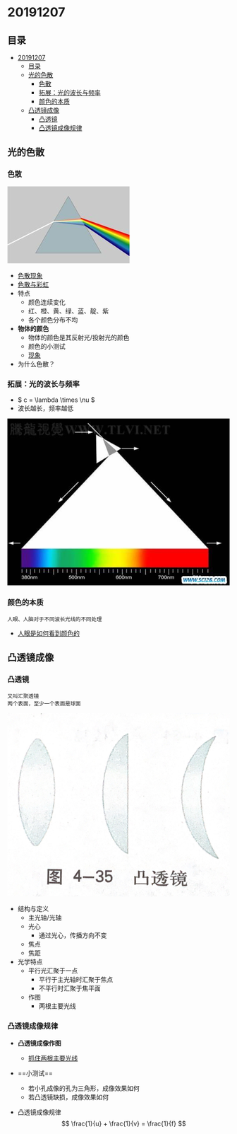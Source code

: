 # 20191207

## 目录

<!-- @import "[TOC]" {cmd="toc" depthFrom=1 depthTo=6 orderedList=false} -->

<!-- code_chunk_output -->

- [20191207](#20191207)
  - [目录](#目录)
  - [光的色散](#光的色散)
    - [色散](#色散)
    - [拓展：光的波长与频率](#拓展光的波长与频率)
    - [颜色的本质](#颜色的本质)
  - [凸透镜成像](#凸透镜成像)
    - [凸透镜](#凸透镜)
    - [凸透镜成像规律](#凸透镜成像规律)

<!-- /code_chunk_output -->


## 光的色散

### 色散
![](./images/sesan.jpg)
* [色散现象](https://www.bilibili.com/video/av17292435/)
* [色散与彩虹](https://www.bilibili.com/video/av31098973?p=1)
* 特点
    * 颜色连续变化
    * 红、橙、黄、绿、蓝、靛、紫
    * 各个颜色分布不均
* **物体的颜色**
    * 物体的颜色是其反射光/投射光的颜色
    * 颜色的小测试
    * [现象](https://www.bilibili.com/video/av17292435/)
* 为什么色散？
### 拓展：光的波长与频率

* $ c = \lambda \times \nu $
* 波长越长，频率越低

![](./images/bochang.jpg)

### 颜色的本质

    人眼、人脑对于不同波长光线的不同处理
* [人眼是如何看到颜色的](https://www.bilibili.com/video/av62950614/)

## 凸透镜成像

### 凸透镜
    又叫汇聚透镜
    两个表面，至少一个表面是球面

![](./images/tutoujing.png)

* 结构与定义
    * 主光轴/光轴
    * 光心
        * 通过光心，传播方向不变
    * 焦点
    * 焦距
* 光学特点
    * 平行光汇聚于一点
        * 平行于主光轴时汇聚于焦点
        * 不平行时汇聚于焦平面
    * 作图
        * 两根主要光线



### 凸透镜成像规律

* **凸透镜成像作图**
    * [抓住两根主要光线](https://www.bilibili.com/video/av44687393/)

* ==小测试==
    * 若小孔成像的孔为三角形，成像效果如何
    * 若凸透镜缺损，成像效果如何

* 凸透镜成像规律
$$ \frac{1}{u} + \frac{1}{v} = \frac{1}{f} $$

